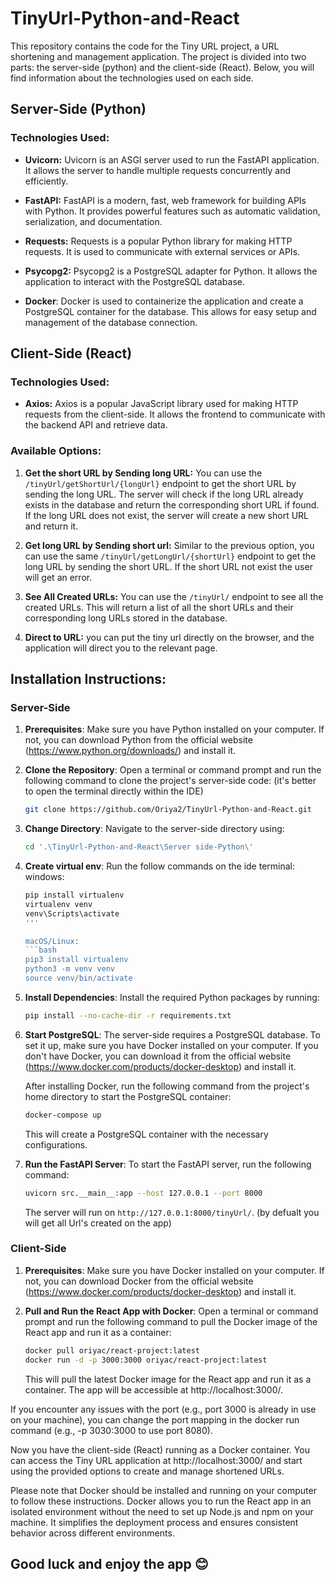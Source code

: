 # TinyUrl-Python-and-React
This repository contains the code for the Tiny URL project, a URL shortening and management application. The project is divided into two parts: the server-side (python) and the client-side (React). Below, you will find information about the technologies used on each side.

## Server-Side (Python)

### Technologies Used:

- **Uvicorn:** Uvicorn is an ASGI server used to run the FastAPI application. It allows the server to handle multiple requests concurrently and efficiently.

- **FastAPI:** FastAPI is a modern, fast, web framework for building APIs with Python. It provides powerful features such as automatic validation, serialization, and documentation.

- **Requests:** Requests is a popular Python library for making HTTP requests. It is used to communicate with external services or APIs.

- **Psycopg2:** Psycopg2 is a PostgreSQL adapter for Python. It allows the application to interact with the PostgreSQL database.

- **Docker**: Docker is used to containerize the application and create a PostgreSQL container for the database. This allows for easy setup and management of the database connection.

## Client-Side (React)

### Technologies Used:

- **Axios:** Axios is a popular JavaScript library used for making HTTP requests from the client-side. It allows the frontend to communicate with the backend API and retrieve data.

### Available Options:

1. **Get the short URL by Sending long URL:** You can use the `/tinyUrl/getShortUrl/{longUrl}` endpoint to get the short URL by sending the long URL. The server will check if the long URL already exists in the database and return the corresponding short URL if found. If the long URL does not exist, the server will create a new short URL and return it.

2. **Get long URL by Sending short url:** Similar to the previous option, you can use the same `/tinyUrl/getLongUrl/{shortUrl}` endpoint to get the long URL by sending the short URL. If the short URL not exist the user will get an error.

3. **See All Created URLs:** You can use the `/tinyUrl/` endpoint to see all the created URLs. This will return a list of all the short URLs and their corresponding long URLs stored in the database.

4. **Direct to URL:** you can put the tiny url directly on the browser, and the application will direct you to the relevant page.


## Installation Instructions:
### Server-Side

1. **Prerequisites**: Make sure you have Python installed on your computer. If not, you can download Python from the official website (https://www.python.org/downloads/) and install it.

2. **Clone the Repository**: Open a terminal or command prompt and run the following command to clone the project's server-side code:
   (it's better to open the terminal directly within the IDE)

   ```bash
   git clone https://github.com/Oriya2/TinyUrl-Python-and-React.git
   ```

3. **Change Directory**: Navigate to the server-side directory using:

   ```bash
   cd '.\TinyUrl-Python-and-React\Server side-Python\'
   ```
4. **Create virtual env**: Run the follow commands on the ide terminal:
   windows:
   ```bash
   pip install virtualenv
   virtualenv venv
   venv\Scripts\activate
   '''

   macOS/Linux:
   ```bash
   pip3 install virtualenv
   python3 -m venv venv
   source venv/bin/activate
   ```

5. **Install Dependencies**: Install the required Python packages by running:

   ```bash
   pip install --no-cache-dir -r requirements.txt
   ```

6. **Start PostgreSQL**: The server-side requires a PostgreSQL database. To set it up, make sure you have Docker installed on your computer. If you don't have Docker, you can download it from the official website (https://www.docker.com/products/docker-desktop) and install it.

   After installing Docker, run the following command from the project's home directory to start the PostgreSQL container:

   ```bash
   docker-compose up
   ```

   This will create a PostgreSQL container with the necessary configurations.

7. **Run the FastAPI Server**: To start the FastAPI server, run the following command:

   ```bash
   uvicorn src.__main__:app --host 127.0.0.1 --port 8000
   ```

   The server will run on `http://127.0.0.1:8000/tinyUrl/`. (by defualt you will get all Url's created on the app)


### Client-Side
1. **Prerequisites**: Make sure you have Docker installed on your computer. If not, you can download Docker from the official website (https://www.docker.com/products/docker-desktop) and install it.

2. **Pull and Run the React App with Docker**: Open a terminal or command prompt and run the following command to pull the Docker image of the React app and run it as a container:

    ```bash
    docker pull oriyac/react-project:latest
    docker run -d -p 3000:3000 oriyac/react-project:latest
    ```

    This will pull the latest Docker image for the React app and run it as a container. The app will be accessible at http://localhost:3000/.

If you encounter any issues with the port (e.g., port 3000 is already in use on your machine), you can change the port mapping in the docker run command (e.g., -p 3030:3000 to use port 8080).

Now you have the client-side (React) running as a Docker container. You can access the Tiny URL application at http://localhost:3000/ and start using the provided options to create and manage shortened URLs.

Please note that Docker should be installed and running on your computer to follow these instructions. Docker allows you to run the React app in an isolated environment without the need to set up Node.js and npm on your machine. It simplifies the deployment process and ensures consistent behavior across different environments.

## Good luck and enjoy the app 😊
